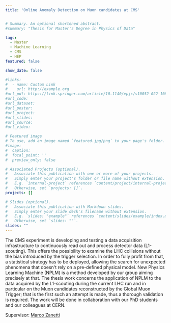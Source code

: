 ```yaml
---
title: 'Online Anomaly Detection on Muon candidates at CMS'


# Summary. An optional shortened abstract.
#summary: "Thesis for Master's Degree in Physics of Data"

tags:
  - Master
  - Machine Learning
  - CMS
  - HEP
featured: false

show_date: false

#links:
#  - name: Custom Link
#    url: http://example.org
#url_pdf: https://link.springer.com/article/10.1140/epjc/s10052-022-10830-y
#url_code:
#url_dataset:
#url_poster: 
#url_project:
#url_slides:
#url_source:
#url_video:

# Featured image
# To use, add an image named `featured.jpg/png` to your page's folder.
#image:
#  caption:
#  focal_point: ''
#  preview_only: false

# Associated Projects (optional).
#   Associate this publication with one or more of your projects.
#   Simply enter your project's folder or file name without extension.
#   E.g. `internal-project` references `content/project/internal-project/index.md`.
#   Otherwise, set `projects: []`.
projects: []

# Slides (optional).
#   Associate this publication with Markdown slides.
#   Simply enter your slide deck's filename without extension.
#   E.g. `slides: "example"` references `content/slides/example/index.md`.
#   Otherwise, set `slides: ""`.
slides: ""
---
```


The CMS experiment is developing and testing a data acquisition
infrastructure to continuously read out and process detector
data (L1-scouting). This offers the possibility to examine the LHC collisions
without the bias introduced by the trigger selection. In order to
fully profit from that, a statistical strategy has to be deployed,
allowing the search for unexpected phenomena that doesn't
rely on a pre-defined physical model. New Physics Learning Machine
(NPLM) is a method developed by our group aiming precisely at that.
The thesis work concerns the application of NPLM to the data acquired
by the L1-scouting during the current LHC run and in particular on the
Muon candidates reconstructed by the Global Muon Trigger; that is the
first such an attempt is made, thus a thorough validation is required.
The work will be done in collaboration with our PhD students and our
colleagues at CERN.

Supervisor: <a href="../../people/zanetti-marco">Marco Zanetti</a>
